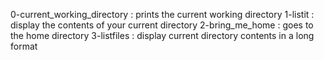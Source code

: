 0-current_working_directory : prints the current working directory
1-listit : display the contents of your current directory
2-bring_me_home : goes to the home directory
3-listfiles : display current directory contents in a long format